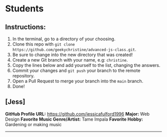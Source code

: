 # Students

## Instructions:

1. In the terminal, go to a directory of your choosing.
2. Clone this repo with `git clone https://github.com/geekychristine/advanced-js-class.git`.
3. Be sure to change into the new directory that was created!
4. Create a new Git branch with your name, e.g: `christine`.
5. Copy the lines below and add yourself to the list, changing the answers.
6. Commit your changes and `git push` your branch to the remote repository.
7. Open a Pull Request to merge your branch into the `main` branch.
8. Done!

## [Jess]

**GitHub Profile URL:** https://github.com/jessicafulford1996
**Major:** Web Design
**Favorite Music Genre/Artist:** Tame Impala
**Favorite Hobby:** Gardening or making music 

---
